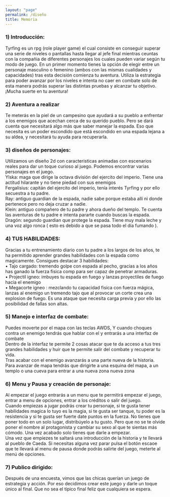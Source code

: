 ```yaml
---
layout: "page"
permalink: /diseño
title: Memoria
---
```

<h3>1) Introducción:</h3>
Tyrfing es un rpg (role player game) el cual consiste en conseguir superar una serie de niveles o
pantallas hasta llegar al jefe final mientras ceuntas con la compañia de diferentes personajes
los cuales pueden variar según tu modo de juego. En un primer momento tienes la opción de
elegir entre un personaje masculino o femenino (ambos con las mismas cualidades y
capacidades) tras esta decisión comienza tu aventura.
Utiliza la estrategia para poder avanzar por los niveles e intenta no caer en combate solo de
esta manera podrás superar las distintas pruebas y alcanzar tu objetivo.
¡Mucha suerte en tu aventura!<br>
<h3>2) Aventura a realizar</h3>
Te meterás en la piel de un campesino que ayudará a su pueblo a enfrentar a los enemigos que
acechan cerca de su querido pueblo. Pero se dará cuenta que necesitará algo más que saber
manejar la espada. Eso que necesita es un poder escondido que está escondido en una espada
lejana a su aldea, y necesitará tu ayuda para recuperarla.<br>
<h3>3) diseños de personajes:</h3>
Utilizamos un diseño 2d con caracteristicas animadas con escenarios reales para dar un toque
curioso al juego. Podemos encontrar varias personajes en el juego.<br>
Ylska: maga que dirige la octava división del ejercito del imperio. Tiene una actitud hilarante y
no tiene piedad con sus enemigos<br>
Fergalisius: capitán del ejercito del imperio, tenía interés Tyrfing y por ello secuestra a tu
padre.<br>
Ray: antiguo guardian de la espada, nadie sabe porque estaba allí ni donde pertenece pero no
deja cruzar a nadie.<br>
Klein: antiguo compañero de tu padre y ahora dueño del templo. Te cuenta las aventuras de tu
padre e intenta pararte cuando buscas la espada.<br>
Dragón: segundo guardian que protege la espada. Tiene muy mala leche y una voz algo ronca (
esto es debido a que se pasa todo el día fumando ).<br>
<h3>4) TUS HABILIDADES:</h3>
Gracias a tu entrenamiento diario con tu padre a los largos de los años, te ha permitido
aprender grandes habilidades con la espada como magicamente. Consigues destacar 3
habilidades:<br>
• Tajo cargado: tremendo golpe con espada al pecho, gracias a los años has ganado la
fuerza fisica comp para ser capaz de penetrar armaduras.<br>
• Projectil igneo: imbuyes tu espada en fuego y lanzas proyectiles de fuego hacia el
enemigo<br>
• Megacorte igneo : mezclando tu capacidad fisica con fuerza mágica, lanzas al enemigo
un tremendo tajo que al provocar un corte crea una explosion de fuego. Es una ataque
que necesita carga previa y por ello las posibilidad de fallas son altas.<br>
<h3>5) Manejo e interfaz de combate:</h3>
Puedes moverte por el mapa con las teclas AWDS, Y cuando choques contra un enemigo
tendrás que hablar con el y entrarás a una interfaz de combate<br>
Dentro de la interfaz te permite 2 cosas atacar que te da acceso a tus tres grandes habilidades y
huir que te permite salir del combate y recuperar tu vida.<br>
Tras acabar con el enemigo avanzarás a una parte nueva de la historia.
Para avanzar de mapa tendrás que dirigirte a una esquina del mapa, a un templo o una cueva
para entrar a una nueva zona nueva zona<br>
<h3>6) Menu y Pausa y creación de personaje:</h3>
Al empezar el juego entrarás a un menu que te permitirá empezar el juego, entrar a menu de
opciones, entrar a los créditos o salir del juego.<br>
Cuando empiezas a jugar podrás crear tu personaje, si te gusta tener habilidades magica lo tuyo
es la magia, si te gusta ser tanque, tu poder es la resistencia y si te gusta ser fuerte date puntos
en la fuerza. No tienes que poner todo en un solo lugar, distribúyelo a tu gusto. Pero que no se
te olvide poner el nombre al protagonista y cambiar su sexo al que te sientas más cómodo. Una
vez acabado solo tienes que darle a empezar.<br>
Una vez que empiezes te saltará una introducción de la historia y te llevará al pueblo de Caeda.
Si necesitas alguna vez parar pulsa el botón escaoe que te llevará al menu de pausa donde
podrás salirte del juego, meterte al menú de opciones.<br>
<h3>7) Publico dirigido:</h3>
Después de una encuesta, vimos que las chicas querían un juego de estrategia y acción. Por eso
decidimos crear este juego y darle un toque único al final. Que no sea el típico final feliz que
cualquiera se espera.
